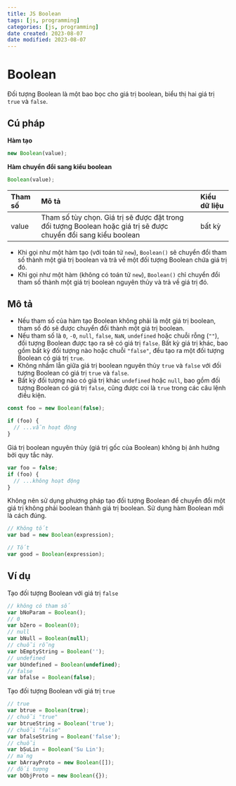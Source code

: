 ```yaml
---
title: JS Boolean
tags: [js, programming]
categories: [js, programming]
date created: 2023-08-07
date modified: 2023-08-07
---
```


# Boolean

Đối tượng Boolean là một bao bọc cho giá trị boolean, biểu thị hai giá trị `true` và `false`.

## Cú pháp

**Hàm tạo**

```js
new Boolean(value);
```

**Hàm chuyển đổi sang kiểu boolean**

```js
Boolean(value);
```

| Tham số | Mô tả                                                             | Kiểu dữ liệu |
| :------ | :--------------------------------------------------------------- | :---------- |
| value   | Tham số tùy chọn. Giá trị sẽ được đặt trong đối tượng Boolean hoặc giá trị sẽ được chuyển đổi sang kiểu boolean | bất kỳ      |

- Khi gọi như một hàm tạo (với toán tử `new`), `Boolean()` sẽ chuyển đổi tham số thành một giá trị boolean và trả về một đối tượng Boolean chứa giá trị đó.
- Khi gọi như một hàm (không có toán tử `new`), `Boolean()` chỉ chuyển đổi tham số thành một giá trị boolean nguyên thủy và trả về giá trị đó.

## Mô tả

- Nếu tham số của hàm tạo Boolean không phải là một giá trị boolean, tham số đó sẽ được chuyển đổi thành một giá trị boolean.
- Nếu tham số là `0`, `-0`, `null`, `false`, `NaN`, `undefined` hoặc chuỗi rỗng (`""`), đối tượng Boolean được tạo ra sẽ có giá trị `false`. Bất kỳ giá trị khác, bao gồm bất kỳ đối tượng nào hoặc chuỗi `"false"`, đều tạo ra một đối tượng Boolean có giá trị `true`.
- Không nhầm lẫn giữa giá trị boolean nguyên thủy `true` và `false` với đối tượng Boolean có giá trị `true` và `false`.
- Bất kỳ đối tượng nào có giá trị khác `undefined` hoặc `null`, bao gồm đối tượng Boolean có giá trị `false`, cũng được coi là `true` trong các câu lệnh điều kiện.

```js
const foo = new Boolean(false);

if (foo) {
  // ...vẫn hoạt động
}
```

Giá trị boolean nguyên thủy (giá trị gốc của Boolean) không bị ảnh hưởng bởi quy tắc này.

```js
var foo = false;
if (foo) {
  // ...không hoạt động
}
```

Không nên sử dụng phương pháp tạo đối tượng Boolean để chuyển đổi một giá trị không phải boolean thành giá trị boolean. Sử dụng hàm Boolean mới là cách đúng.

```js
// Không tốt
var bad = new Boolean(expression);

// Tốt
var good = Boolean(expression);
```

## Ví dụ

Tạo đối tượng Boolean với giá trị `false`

```js
// không có tham số
var bNoParam = Boolean();
// 0
var bZero = Boolean(0);
// null
var bNull = Boolean(null);
// chuỗi rỗng
var bEmptyString = Boolean('');
// undefined
var bUndefined = Boolean(undefined);
// false
var bfalse = Boolean(false);
```

Tạo đối tượng Boolean với giá trị `true`

```js
// true
var btrue = Boolean(true);
// chuỗi "true"
var btrueString = Boolean('true');
// chuỗi "false"
var bfalseString = Boolean('false');
// chuỗi
var bSuLin = Boolean('Su Lin');
// mảng
var bArrayProto = new Boolean([]);
// đối tượng
var bObjProto = new Boolean({});
```
